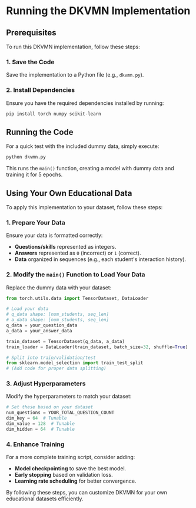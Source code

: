 # Running the DKVMN Implementation

## Prerequisites
To run this DKVMN implementation, follow these steps:

### 1. Save the Code
Save the implementation to a Python file (e.g., `dkvmn.py`).

### 2. Install Dependencies
Ensure you have the required dependencies installed by running:

```bash
pip install torch numpy scikit-learn
```

## Running the Code
For a quick test with the included dummy data, simply execute:

```bash
python dkvmn.py
```
This runs the `main()` function, creating a model with dummy data and training it for 5 epochs.

## Using Your Own Educational Data
To apply this implementation to your dataset, follow these steps:

### 1. Prepare Your Data
Ensure your data is formatted correctly:
- **Questions/skills** represented as integers.
- **Answers** represented as `0` (incorrect) or `1` (correct).
- **Data** organized in sequences (e.g., each student's interaction history).

### 2. Modify the `main()` Function to Load Your Data
Replace the dummy data with your dataset:

```python
from torch.utils.data import TensorDataset, DataLoader

# Load your data
# q_data shape: [num_students, seq_len]
# a_data shape: [num_students, seq_len]
q_data = your_question_data
a_data = your_answer_data

train_dataset = TensorDataset(q_data, a_data)
train_loader = DataLoader(train_dataset, batch_size=32, shuffle=True)

# Split into train/validation/test
from sklearn.model_selection import train_test_split
# (Add code for proper data splitting)
```

### 3. Adjust Hyperparameters
Modify the hyperparameters to match your dataset:

```python
# Set these based on your dataset
num_questions = YOUR_TOTAL_QUESTION_COUNT
dim_key = 64  # Tunable
dim_value = 128  # Tunable
dim_hidden = 64  # Tunable
```

### 4. Enhance Training
For a more complete training script, consider adding:
- **Model checkpointing** to save the best model.
- **Early stopping** based on validation loss.
- **Learning rate scheduling** for better convergence.

By following these steps, you can customize DKVMN for your own educational datasets efficiently.

